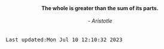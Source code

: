 
<div align="center"><b><span>The whole is greater than the sum of its parts.</span></b><br><br><i> - Aristotle</i></div>
<br><br><kbd>Last updated:Mon Jul 10 12:10:32 2023</kbd>
